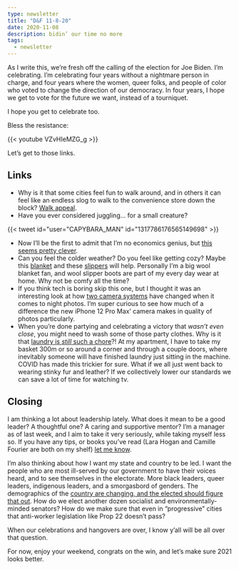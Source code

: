 ```yaml
---
type: newsletter
title: "D&F 11-8-20"
date: 2020-11-08
description: bidin’ our time no more
tags:
  - newsletter
---
```


As I write this, we’re fresh off the calling of the election for Joe Biden. I’m celebrating. I’m celebrating four years without a nightmare person in charge, and four years where the women, queer folks, and people of color who voted to change the direction of our democracy. In four years, I hope we get to vote for the future we want, instead of a tourniquet.

I hope you get to celebrate too.

Bless the resistance:

{{< youtube VZvHIeMZG_g >}}

Let’s get to those links.

## Links

- Why is it that some cities feel fun to walk around, and in others it can feel like an endless slog to walk to the convenience store down the block? [Walk appeal](http://www.originalgreen.org/blog/2012/walk-appeal.html). 
- Have you ever considered juggling... for a small creature?

{{< tweet id="user="CAPYBARA_MAN" id="1317786176565149698" >}}

- Now I’ll be the first to admit that I’m no economics genius, but [this seems pretty clever](https://www.jasonhickel.org/blog/2020/9/10/degrowth-and-mmt-a-thought-experiment). 
- Can you feel the colder weather? Do you feel like getting cozy? Maybe this [blanket](https://snowpeak.com/products/takibi-blanket) and these [slippers](https://huckberry.com/store/greys/category/p/60830-the-outdoor-slipper-boot) will help. Personally I’m a big wool blanket fan, and wool slipper boots are part of my every day wear at home. Why not be comfy all the time?
- If you think tech is boring skip this one, but I thought it was an interesting look at how [two camera systems](https://www.inputmag.com/reviews/pixel-5-vs-iphone-12-which-camera-phone-shoots-better-night-photos) have changed when it comes to night photos. I’m super curious to see how much of a difference the new iPhone 12 Pro Max’ camera makes in quality of photos particularly.
- When you’re done partying and celebrating a victory that _wasn’t even close_, you might need to wash some of those party clothes. Why is it that [laundry is _still_ such a chore](https://www.vox.com/the-goods/21523419/laundry-hate-chore-washing-machine)?! At my apartment, I have to take my basket 300m or so around a corner and through a couple doors, where inevitably someone will have finished laundry just sitting in the machine. COVID has made this trickier for sure. What if we all just went back to wearing stinky fur and leather? If we collectively lower our standards we can save a lot of time for watching tv.

## Closing

I am thinking a lot about leadership lately. What does it mean to be a good leader? A thoughtful one? A caring and supportive mentor? I’m a manager as of last week, and I aim to take it very seriously, while taking myself less so. If you have any tips, or books you’ve read (Lara Hogan and Camille Fourier are both on my shelf) [let me know](mailto:newlsetter@brookshelley.com).

I’m also thinking about how I want my state and country to be led. I want the people who are most ill-served by our government to have their voices heard, and to see themselves in the electorate. More black leaders, queer leaders, indigenous leaders, and a smorgasbord of genders. The demographics of the [country are changing, and the elected should figure that out](https://www.chicagoreader.com/chicago/election-demographics-race-trump-clinton/Content?oid=24192623). How do we elect another dozen socialist and environmentally-minded senators? How do we make sure that even in “progressive” cities that anti-worker legislation like Prop 22 doesn’t pass?

When our celebrations and hangovers are over, I know y’all will be all over that question.

For now, enjoy your weekend, congrats on the win, and let’s make sure 2021 looks better.
